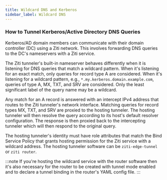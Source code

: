 ```yaml
---
title: Wildcard DNS and Kerberos
sidebar_label: Wildcard DNS
---
```


### How to Tunnel Kerberos/Active Directory DNS Queries

Kerberos/AD domain members can communicate with their domain controller (DC) using a Ziti network. This involves forwarding DNS queries to the DC's nameservers with a Ziti service.

The Ziti tunneler's built-in nameserver behaves differently when it is listening for DNS queries that match a wildcard pattern. When it's listening for an exact match, only queries for record type A are considered. When it's listening for a wildcard pattern, e.g., `*.my.kerberos.domain.example.com`, queries of type A, MX, TXT, and SRV are considered. Only the least significant label of the query name may be a wildcard.

Any match for an A record is answered with an intercept IPv4 address that routes to the Ziti tunneler's network interface. Matching queries for record types MX, TXT, and SRV are proxied to the hosting tunneler. The hosting tunneler will then resolve the query according to its host's default resolver configuration. The response is then proxied back to the intercepting tunneler which will then respond to the original query.

The hosting tunneler's identity must have role attributes that match the Bind Service Policy that grants hosting permission for the Ziti service with a wildcard address. The hosting tunneler software can be `ziti-edge-tunnel` or `ziti router`. 

:::note
If you're hosting the wildcard service with the router software then it's also necessary for the router to be created with tunnel mode enabled and to declare a tunnel binding in the router's YAML config file.
:::
